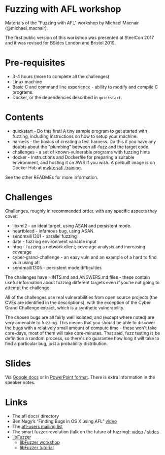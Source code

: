 # Fuzzing with AFL workshop
Materials of the "Fuzzing with AFL" workshop by Michael Macnair (@michael_macnair).

The first public version of this workshop was presented at SteelCon 2017 and it was revised for BSides London and Bristol 2019.

# Pre-requisites
- 3-4 hours (more to complete all the challenges)
- Linux machine
- Basic C and command line experience - ability to modify and compile C programs.
- Docker, or the dependencies described in `quickstart`.

# Contents
- quickstart - Do this first! A tiny sample program to get started with fuzzing, including instructions on how to setup your machine.
- harness - the basics of creating a test harness. Do this if you have any doubts about the "plumbing" between afl-fuzz and the target code.
- challenges - a set of known-vulnerable programs with fuzzing hints
- docker - Instructions and Dockerfile for preparing a suitable environment, and hosting it on AWS if you wish. A prebuilt image is on Docker Hub at [mykter/afl-training](https://hub.docker.com/r/mykter/afl-training).

See the other READMEs for more information.

# Challenges

Challenges, roughly in recommended order, with any specific aspects they cover:
- libxml2 - an ideal target, using ASAN and persistent mode.
- heartbleed - infamous bug, using ASAN.
- sendmail/1301 - parallel fuzzing
- date - fuzzing environment variable input
- ntpq - fuzzing a network client; coverage analysis and increasing coverage
- cyber-grand-challenge - an easy vuln and an example of a hard to find vuln using afl
- sendmail/1305 - persistent mode difficulties

The challenges have HINTS.md and ANSWERS.md files - these contain useful information about fuzzing different targets even if you're not going to attempt the challenge.

All of the challenges use real vulnerabilities from open source projects (the CVEs are identified in the descriptions), with the exception of the Cyber Grand Challenge extract, which is a synthetic vulnerability.

The chosen bugs are all fairly well isolated, and (except where noted) are very amenable to fuzzing. This means that you should be able to discover the bugs with a relatively small amount of compute time - these won't take core-days, most of them will take core-minutes. That said, fuzz testing is be definition a random process, so there's no guarantee how long it will take to find a particular bug, just a probability distribution.

# Slides

Via [Google docs](https://docs.google.com/presentation/d/e/2PACX-1vT1wZA5KumUw5aInwQGv8bKJbXfvKz6DHXSBgfwluKwSRUReV8OyQU0yKRDh1QsvAjoHD2Uf2JD1qIW/pub?start=false&loop=false&delayms=60000) or in [PowerPoint format](https://github.com/mykter/afl-training/files/3253433/Fuzzing.with.AFL.pptx). There is extra information in the speaker notes.

# Links

- The afl docs/ directory
- Ben Nagy’s “Finding Bugs in OS X using AFL” [video](https://vimeo.com/129701495)
- The [afl-users mailing list](https://groups.google.com/forum/#!forum/afl-users)
- The smart fuzzer revolution (talk on the future of fuzzing): [video](https://www.youtube.com/watch?v=g1E2Ce5cBhI) / [slides](https://docs.google.com/presentation/d/1FgcMRv_pwgOh1yL5y4GFsl1ozFwd6PMNGlMi2ONkGec/edit#slide=id.g13a9c1bce4_6_0)
- [libFuzzer](http://llvm.org/docs/LibFuzzer.html)
    - [libFuzzer workshop](https://github.com/Dor1s/libfuzzer-workshop)
    - [libFuzzer tutorial](https://github.com/google/fuzzer-test-suite/blob/master/tutorial/libFuzzerTutorial.md)

